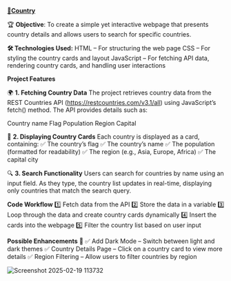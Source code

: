 [**🎯Country**](https://chauhanakash2917.github.io/Country/)


🏆 **Objective**:
To create a simple yet interactive webpage that presents country details and allows users to search for specific countries.

**🛠 Technologies Used:**
HTML – For structuring the web page
CSS – For styling the country cards and layout
JavaScript – For fetching API data, rendering country cards, and handling user interactions

**Project Features**

🌍 **1. Fetching Country Data**
The project retrieves country data from the REST Countries API (https://restcountries.com/v3.1/all) using JavaScript’s fetch() method. The API provides details such as:

Country name
Flag
Population
Region
Capital

📌 **2. Displaying Country Cards**
Each country is displayed as a card, containing:
✅ The country’s flag
✅ The country’s name
✅ The population (formatted for readability)
✅ The region (e.g., Asia, Europe, Africa)
✅ The capital city

🔍 **3. Search Functionality**
Users can search for countries by name using an input field. As they type, the country list updates in real-time, displaying only countries that match the search query.

**Code Workflow**
1️⃣ Fetch data from the API
2️⃣ Store the data in a variable
3️⃣ Loop through the data and create country cards dynamically
4️⃣ Insert the cards into the webpage
5️⃣ Filter the country list based on user input

**Possible Enhancements** 🚀
✅ Add Dark Mode – Switch between light and dark themes
✅ Country Details Page – Click on a country card to view more details
✅ Region Filtering – Allow users to filter countries by region


![Screenshot 2025-02-19 113732](https://github.com/user-attachments/assets/9519dbe0-cf48-4c61-b443-322fed8a08cf)

